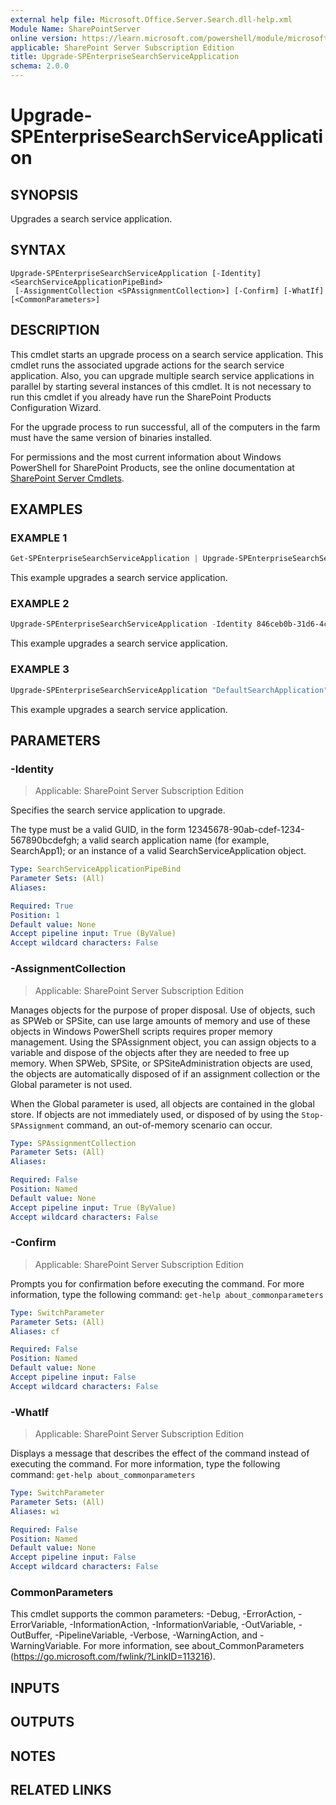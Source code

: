 ```yaml
---
external help file: Microsoft.Office.Server.Search.dll-help.xml
Module Name: SharePointServer
online version: https://learn.microsoft.com/powershell/module/microsoft.sharepoint.powershell/upgrade-spenterprisesearchserviceapplication
applicable: SharePoint Server Subscription Edition
title: Upgrade-SPEnterpriseSearchServiceApplication
schema: 2.0.0
---
```


# Upgrade-SPEnterpriseSearchServiceApplication

## SYNOPSIS
Upgrades a search service application.

## SYNTAX

```
Upgrade-SPEnterpriseSearchServiceApplication [-Identity] <SearchServiceApplicationPipeBind>
 [-AssignmentCollection <SPAssignmentCollection>] [-Confirm] [-WhatIf] [<CommonParameters>]
```

## DESCRIPTION
This cmdlet starts an upgrade process on a search service application.
This cmdlet runs the associated upgrade actions for the search service application.
Also, you can upgrade multiple search service applications in parallel by starting several instances of this cmdlet.
It is not necessary to run this cmdlet if you already have run the SharePoint Products Configuration Wizard.

For the upgrade process to run successful, all of the computers in the farm must have the same version of binaries installed.

For permissions and the most current information about Windows PowerShell for SharePoint Products, see the online documentation at [SharePoint Server Cmdlets](https://learn.microsoft.com/powershell/sharepoint/sharepoint-server/sharepoint-server-cmdlets).

## EXAMPLES

### EXAMPLE 1
```powershell
Get-SPEnterpriseSearchServiceApplication | Upgrade-SPEnterpriseSearchServiceApplication
```

This example upgrades a search service application.

### EXAMPLE 2
```powershell
Upgrade-SPEnterpriseSearchServiceApplication -Identity 846ceb0b-31d6-4c79-82c1-3a9deafe0b45
```

This example upgrades a search service application.

### EXAMPLE 3
```powershell
Upgrade-SPEnterpriseSearchServiceApplication "DefaultSearchApplication"
```

This example upgrades a search service application.

## PARAMETERS

### -Identity

> Applicable: SharePoint Server Subscription Edition

Specifies the search service application to upgrade.

The type must be a valid GUID, in the form 12345678-90ab-cdef-1234-567890bcdefgh; a valid search application name (for example, SearchApp1); or an instance of a valid SearchServiceApplication object.

```yaml
Type: SearchServiceApplicationPipeBind
Parameter Sets: (All)
Aliases:

Required: True
Position: 1
Default value: None
Accept pipeline input: True (ByValue)
Accept wildcard characters: False
```

### -AssignmentCollection

> Applicable: SharePoint Server Subscription Edition

Manages objects for the purpose of proper disposal.
Use of objects, such as SPWeb or SPSite, can use large amounts of memory and use of these objects in Windows PowerShell scripts requires proper memory management.
Using the SPAssignment object, you can assign objects to a variable and dispose of the objects after they are needed to free up memory.
When SPWeb, SPSite, or SPSiteAdministration objects are used, the objects are automatically disposed of if an assignment collection or the Global parameter is not used.

When the Global parameter is used, all objects are contained in the global store.
If objects are not immediately used, or disposed of by using the `Stop-SPAssignment` command, an out-of-memory scenario can occur.

```yaml
Type: SPAssignmentCollection
Parameter Sets: (All)
Aliases:

Required: False
Position: Named
Default value: None
Accept pipeline input: True (ByValue)
Accept wildcard characters: False
```

### -Confirm

> Applicable: SharePoint Server Subscription Edition

Prompts you for confirmation before executing the command.
For more information, type the following command: `get-help about_commonparameters`

```yaml
Type: SwitchParameter
Parameter Sets: (All)
Aliases: cf

Required: False
Position: Named
Default value: None
Accept pipeline input: False
Accept wildcard characters: False
```

### -WhatIf

> Applicable: SharePoint Server Subscription Edition

Displays a message that describes the effect of the command instead of executing the command.
For more information, type the following command: `get-help about_commonparameters`

```yaml
Type: SwitchParameter
Parameter Sets: (All)
Aliases: wi

Required: False
Position: Named
Default value: None
Accept pipeline input: False
Accept wildcard characters: False
```

### CommonParameters
This cmdlet supports the common parameters: -Debug, -ErrorAction, -ErrorVariable, -InformationAction, -InformationVariable, -OutVariable, -OutBuffer, -PipelineVariable, -Verbose, -WarningAction, and -WarningVariable. For more information, see about_CommonParameters (https://go.microsoft.com/fwlink/?LinkID=113216).

## INPUTS

## OUTPUTS

## NOTES

## RELATED LINKS
